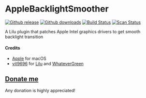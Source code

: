 # AppleBacklightSmoother

[![Github release](https://img.shields.io/github/release/hieplpvip/AppleBacklightSmoother.svg?color=blue)](https://github.com/hieplpvip/AppleBacklightSmoother/releases/latest)
[![Github downloads](https://img.shields.io/github/downloads/hieplpvip/AppleBacklightSmoother/total.svg?color=blue)](https://github.com/hieplpvip/AppleBacklightSmoother/releases)
[![Build Status](https://travis-ci.org/hieplpvip/AppleBacklightSmoother.svg?branch=master)](https://travis-ci.org/hieplpvip/AppleBacklightSmoother)
[![Scan Status](https://scan.coverity.com/projects/18304/badge.svg)](https://scan.coverity.com/projects/18304)

A Lilu plugin that patches Apple Intel graphics drivers to get smooth backlight transition

#### Credits
- [Apple](https://www.apple.com) for macOS
- [vit9696](https://github.com/vit9696) for [Lilu](https://github.com/acidanthera/Lilu) and [WhateverGreen](https://github.com/acidanthera/WhateverGreen)

## [Donate me](https://paypal.me/lebhiep)
Any donation is highly appreciated!
